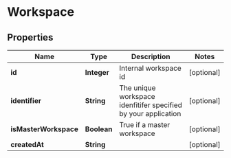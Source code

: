 

# Workspace


## Properties

| Name | Type | Description | Notes |
|------------ | ------------- | ------------- | -------------|
|**id** | **Integer** | Internal workspace id |  [optional] |
|**identifier** | **String** | The unique workspace idenfitifer specified by your application |  [optional] |
|**isMasterWorkspace** | **Boolean** | True if a master workspace |  [optional] |
|**createdAt** | **String** |  |  [optional] |



